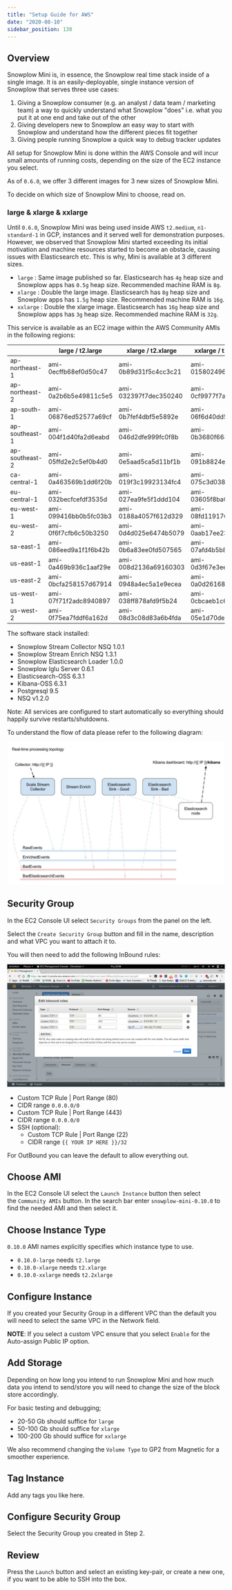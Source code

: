 ```yaml
---
title: "Setup Guide for AWS"
date: "2020-08-10"
sidebar_position: 130
---
```


## Overview

Snowplow Mini is, in essence, the Snowplow real time stack inside of a single image. It is an easily-deployable, single instance version of Snowplow that serves three use cases:

1. Giving a Snowplow consumer (e.g. an analyst / data team / marketing team) a way to quickly understand what Snowplow "does" i.e. what you put it at one end and take out of the other
2. Giving developers new to Snowplow an easy way to start with Snowplow and understand how the different pieces fit together
3. Giving people running Snowplow a quick way to debug tracker updates

All setup for Snowplow Mini is done within the AWS Console and will incur small amounts of running costs, depending on the size of the EC2 instance you select.

As of `0.6.0`, we offer 3 different images for 3 new sizes of Snowplow Mini.

To decide on which size of Snowplow Mini to choose, read on.

### large & xlarge & xxlarge

Until `0.6.0`, Snowplow Mini was being used inside AWS `t2.medium`, `n1-standard-1` in GCP, instances and it served well for demonstration purposes. However, we observed that Snowplow Mini started exceeding its initial motivation and machine resources started to become an obstacle, causing issues with Elasticsearch etc. This is why, Mini is available at 3 different sizes.

- `large` : Same image published so far. Elasticsearch has `4g` heap size and Snowplow apps has `0.5g` heap size. Recommended machine RAM is `8g`.
- `xlarge` : Double the large image. Elasticsearch has `8g` heap size and Snowplow apps has `1.5g` heap size. Recommended machine RAM is `16g`.
- `xxlarge` : Double the xlarge image. Elasticsearch has `16g` heap size and Snowplow apps has `3g` heap size. Recommended machine RAM is `32g`.

This service is available as an EC2 image within the AWS Community AMIs in the following regions:

|  | large / t2.large | xlarge / t2.xlarge | xxlarge / t2.xxlarge |
| --- | --- | --- | --- |
| ap-northeast-1 | ami-0ecffb68ef0d50c47 | ami-0b89d31f5c4cc3c21 | ami-015802496b9e8cae9 |
| ap-northeast-2 | ami-0a2b6b5e49811c5e5 | ami-032397f7dec350240 | ami-0cf9977f7ab5ad7df |
| ap-south-1 | ami-06876ed52577a69cf | ami-0b7fef4dbf5e5892e | ami-06f6d40dd54a30ef6 |
| ap-southeast-1 | ami-004f1d40fa2d6eabd | ami-046d2dfe999fc0f8b | ami-0b3680f6689b0a911 |
| ap-southeast-2 | ami-05ffd2e2c5ef0b4d0 | ami-0e5aad5ca5d11bf1b | ami-091b8824e93370fea |
| ca-central-1 | ami-0a463569b1dd6f20b | ami-019f3c19923134fc4 | ami-075c3d0388273fbd1 |
| eu-central-1 | ami-032becfcefdf3535d | ami-027ea9fe5f1ddd104 | ami-03605f8ba04ea3037 |
| eu-west-1 | ami-099416bb0b5fc03b3 | ami-0188a4057f612d329 | ami-08fd119176ad80805 |
| eu-west-2 | ami-0f6f7cfb6c50b3250 | ami-0d4d025e6474b5079 | ami-0aab17ee232a35aaf |
| sa-east-1 | ami-086eed9a1f1f6b42b | ami-0b6a83ee0fd507565 | ami-07afd4b5b8edf94b4 |
| us-east-1 | ami-0a469b936c1aaf29e | ami-008d2136a69160303 | ami-0d3f67e3ee34de7dc |
| us-east-2 | ami-0bcfa258157d67914 | ami-0948a4ec5a1e9ecea | ami-0a0d26168e14c6e0a |
| us-west-1 | ami-07f71f2adc8940897 | ami-038ff878afd9f5b24 | ami-0cbcaeb1c6aed777d |
| us-west-2 | ami-0f75ea7fddf6a162d | ami-08d3c08d83a6b4fda | ami-05e1d70de9ef648d9 |

The software stack installed:

- Snowplow Stream Collector NSQ 1.0.1
- Snowplow Stream Enrich NSQ 1.3.1
- Snowplow Elasticsearch Loader 1.0.0
- Snowplow Iglu Server 0.6.1
- Elasticsearch-OSS 6.3.1
- Kibana-OSS 6.3.1
- Postgresql 9.5
- NSQ v1.2.0

Note: All services are configured to start automatically so everything should happily survive restarts/shutdowns.

To understand the flow of data please refer to the following diagram:

![](images/snowplow-mini-topology.jpg)

## Security Group

In the EC2 Console UI select `Security Groups` from the panel on the left.

Select the `Create Security Group` button and fill in the name, description and what VPC you want to attach it to.

You will then need to add the following InBound rules:

![snowplow-mini-security-group-setup](images/security-groups-setup.png)

- Custom TCP Rule | Port Range (80)
- CIDR range `0.0.0.0/0`
- Custom TCP Rule | Port Range (443)
- CIDR range `0.0.0.0/0`
- SSH (optional):
    - Custom TCP Rule | Port Range (22)
    - CIDR range `{{ YOUR IP HERE }}/32`

For OutBound you can leave the default to allow everything out.

## Choose AMI

In the EC2 Console UI select the `Launch Instance` button then select the `Community AMIs` button. In the search bar enter `snowplow-mini-0.10.0` to find the needed AMI and then select it.

## Choose Instance Type

`0.10.0` AMI names explicitly specifies which instance type to use.

- `0.10.0-large` needs `t2.large`
- `0.10.0-xlarge` needs `t2.xlarge`
- `0.10.0-xxlarge` needs `t2.2xlarge`

## Configure Instance

If you created your Security Group in a different VPC than the default you will need to select the same VPC in the Network field.

**NOTE**: If you select a custom VPC ensure that you select `Enable` for the Auto-assign Public IP option.

## Add Storage

Depending on how long you intend to run Snowplow Mini and how much data you intend to send/store you will need to change the size of the block store accordingly.

For basic testing and debugging;

- 20-50 Gb should suffice for `large`
- 50-100 Gb should suffice for `xlarge`
- 100-200 Gb should suffice for `xxlarge`

We also recommend changing the `Volume Type` to GP2 from Magnetic for a smoother experience.

## Tag Instance

Add any tags you like here.

## Configure Security Group

Select the Security Group you created in Step 2.

## Review

Press the `Launch` button and select an existing key-pair, or create a new one, if you want to be able to SSH into the box.

